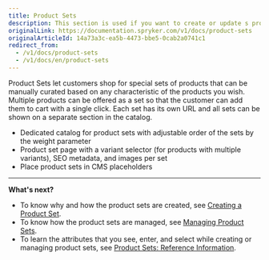 ```yaml
---
title: Product Sets
description: This section is used if you want to create or update s product set based on specific relations, as well as activate or deactivate them in the Back Office.
originalLink: https://documentation.spryker.com/v1/docs/product-sets
originalArticleId: 14a73a3c-ea5b-4473-bbe5-0cab2a0741c1
redirect_from:
  - /v1/docs/product-sets
  - /v1/docs/en/product-sets
---
```


Product Sets let customers shop for special sets of products that can be manually curated based on any characteristic of the products you wish.
Multiple products can be offered as a set so that the customer can add them to cart with a single click. Each set has its own URL and all sets can be shown on a separate section in the catalog.

* Dedicated catalog for product sets with adjustable order of the sets by the weight parameter
* Product set page with a variant selector (for products with multiple variants), SEO metadata, and images per set
* Place product sets in CMS placeholders

***
**What's next?**

* To know why and how the product sets are created, see [Creating a Product Set](/docs/scos/user/user-guides/{{page.version}}/back-office-user-guide/merchandising/product-sets/creating-product-sets.html).
* To know how the product sets are managed, see [Managing Product Sets](/docs/scos/user/user-guides/{{page.version}}/back-office-user-guide/merchandising/product-sets/managing-product-sets.html).
* To learn the attributes that you see, enter, and select while creating or managing product sets, see [Product Sets: Reference Information](/docs/scos/user/user-guides/{{page.version}}/back-office-user-guide/products/product-sets/references/product-sets-reference-information.html).
